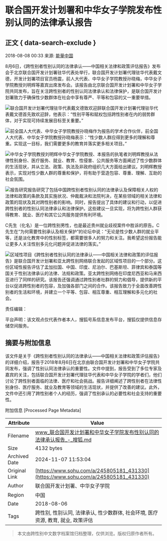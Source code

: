 # 联合国开发计划署和中华女子学院发布性别认同的法律承认报告

## 正文 { data-search-exclude }


2018-08-08 00:33 来源: [能量中国](https://www.sohu.com/a/245805181_431330?spm=smpc.content-abroad.content.1.1730980325465Xsa9GV1)

8月6日，《跨性别者性别认同的法律承认——中国相关法律和政策评估报告》发布会于北京联合国开发计划署驻华代表处举行，联合国开发计划署代理驻华代表戴文德，开发计划署项目官员杨震，前人大代表、中华女子学院教授孙晓梅，中华女子学院教授刘明辉等嘉宾出席发布会。该报告由北京联合国开发计划署和中华女子学院共同发布，旨在关注跨性别者的性别认同法律承认和法律保护，是联合国开发计划署致力于确保性少数群体在社会中享有尊严、平等和包容的又一重要举措。

![联合国开发计划署代理驻华代表戴文德致欢迎辞](http://5b0988e595225.cdn.sohucs.com/images/20180808/62f1e8ef87c94c18b96952511e1be67d.jpeg)联合国开发计划署代理驻华代表戴文德首先致欢迎辞，他表示：“性别平等和赋权包括跨性别者在内的弱势群体，对于实现可持续发展目标至关重要。”

![前全国人大代表、中华女子学院教授孙晓梅](http://5b0988e595225.cdn.sohucs.com/images/20180808/93be3bb1ad5a415dacc8399c4179439e.jpeg)作为报告的学术合作伙伴，前全国人大代表、中华女子学院教授孙晓梅表示：“性少数人群应得到更多的理解和尊重。实现这一目标，我们需要更多的教育并落实更多相关项目。”

![中华女子学院教授刘明辉](http://5b0988e595225.cdn.sohucs.com/images/20180808/fa0086c2eb98403aa73c451e59ff1587.jpeg)中华女子学院教授、本报告的执笔者刘明辉教授从法律性别身份、医疗服务、就业、教育、性侵害、公共服务等方面阐述了性少数群体的生活现状，并从立法、政策、执法及非政府组织几大方面给出建议。刘明辉教授表示，实现对性少数人群的尊重和保护，将有助于营造包容、尊重、理解、互助的社会氛围。

![报告研究](http://5b0988e595225.cdn.sohucs.com/images/20180808/e4746aae260f4cec9356e96c6e384f27.jpeg)报告研究了包括中国跨性别者性别认同的法律承认及保障相关人权的法律和政策的条款及其实施状况、仲裁裁决和法院判决，在某些领域的相关法律和政策的现状及其对跨性别者的影响。同时，报告提出了具体的建议和行动，以促进跨性别者的性别认同法律承认和法律保护。这些建议一旦实现，将为跨性别人群获得教育、就业、医疗和其它公共服务提供有利环境。

C先生（化名）是一位跨性别男性，也是最近贵州就业歧视案件中胜诉的原告。C先生在“为何需要性别承认及相关保护”的论坛中说：“无论是性少数人群的就业平等，还是淡化教育中的性别标签，都需要很多人的努力和关注。我希望这份报告能让更多人关注性别多元化问题并促进法律的落实。”

![区域性项目](http://5b0988e595225.cdn.sohucs.com/images/20180808/b574afcfb9814f889fc1a2cbd84f9384.jpeg)《跨性别者性别认同的法律承认——中国相关法律和政策的评估报告》是联合国开发计划署和亚太跨性别网络联合发起的区域性项目的一个部分。这份区域性报告评估了孟加拉国、中国、印度、尼泊尔、巴基斯坦、菲律宾和泰国等国关于性别法律承认的法律、法规和政策。亚太跨性别网络在印度尼西亚和马来西亚进行了同样的研究。该报告还强调通过跨性别者社群的努力和倡导，提供新的平台以促进跨性别者的包容，及加强各部门之间的合作。该报告致力于全面改善跨性别者的生活和环境，并建立一个平等、包容、相互尊重、相互理解和多元化的社会。

责任编辑：

平台声明：该文观点仅代表作者本人，搜狐号系信息发布平台，搜狐仅提供信息存储空间服务。

## 摘要与附加信息

<!-- tcd_abstract -->
该文件是关于《跨性别者性别认同的法律承认——中国相关法律和政策评估报告》的详细介绍，报告于2018年8月6日在北京由联合国开发计划署和中华女子学院共同发布，强调了性别认同法律承认的重要性。文件中提到，报告受到了多位专家及嘉宾的关注，包括联合国开发计划署代理驻华代表和中华女子学院的学者们，他们讨论了跨性别者面临的法律、医疗和社会挑战。报告详细阐述了跨性别者在法律性别身份、医疗服务、就业及教育等领域的生活现状，并提供了改善的建议。此外，文件中还引用了跨性别者个人的经历，强调了性别承认的必要性和社会支持的重要性。
<!-- tcd_abstract_end -->

附加信息 [Processed Page Metadata]

| Attribute       | Value                                  |
|-----------------|----------------------------------------|
| Filename        | www_联合国开发计划署和中华女子学院发布性别认同的法律承认报告_-_搜狐.md                             |
| Size            | 4132 bytes                           |
| Archived Date   | 2024-11-07 11:53:04                             |
| Original Link   | [https://www.sohu.com/a/245805181_431330](https://www.sohu.com/a/245805181_431330)                       |
| Author          | 联合国开发计划署、中华女子学院                               |
| Region          | 中国                               |
| Date            | 2018-08-06                                 |
| Tags            | 跨性别, 性别认同, 法律承认, 性少数群体, 社会环境, 医疗资源, 教育, 就业, 政策评估                                 |
>
> 本文由跨性别中文数字档案馆归档整理，仅供浏览。版权归原作者所有。
>